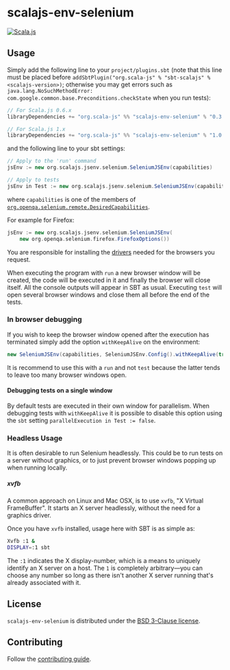 # scalajs-env-selenium

[![Scala.js](https://www.scala-js.org/assets/badges/scalajs-0.6.17.svg)](https://www.scala-js.org/)

## Usage
Simply add the following line to your `project/plugins.sbt` (note that this line must be placed before `addSbtPlugin("org.scala-js" % "sbt-scalajs" % <scalajs-version>)`; otherwise you may get errors such as `java.lang.NoSuchMethodError: com.google.common.base.Preconditions.checkState` when you run tests):
```scala
// For Scala.js 0.6.x
libraryDependencies += "org.scala-js" %% "scalajs-env-selenium" % "0.3.0"

// For Scala.js 1.x
libraryDependencies += "org.scala-js" %% "scalajs-env-selenium" % "1.0.0"
```
and the following line to your sbt settings:
```scala
// Apply to the 'run' command
jsEnv := new org.scalajs.jsenv.selenium.SeleniumJSEnv(capabilities)

// Apply to tests
jsEnv in Test := new org.scalajs.jsenv.selenium.SeleniumJSEnv(capabilities)
```
where `capabilities` is one of the members of
[`org.openqa.selenium.remote.DesiredCapabilities`](
https://seleniumhq.github.io/selenium/docs/api/java/org/openqa/selenium/remote/DesiredCapabilities.html).

For example for Firefox:

```scala
jsEnv := new org.scalajs.jsenv.selenium.SeleniumJSEnv(
    new org.openqa.selenium.firefox.FirefoxOptions())
```

You are responsible for installing the [drivers](
http://docs.seleniumhq.org/download/#thirdPartyDrivers) needed for the browsers
you request.

When executing the program with `run` a new browser window will be created,
the code will be executed in it and finally the browser will close itself.
All the console outputs will appear in SBT as usual. Executing `test` will open
several browser windows and close them all before the end of the tests.

### In browser debugging
If you wish to keep the browser window opened after the execution has terminated simply
add the option `withKeepAlive` on the environment:

``` scala
new SeleniumJSEnv(capabilities, SeleniumJSEnv.Config().withKeepAlive(true))
```

It is recommend to use this with a `run` and not `test` because the latter tends
to leave too many browser windows open.

#### Debugging tests on a single window
By default tests are executed in their own window for parallelism.
When debugging tests with `withKeepAlive` it is possible to disable this option
using the `sbt` setting `parallelExecution in Test := false`.

### Headless Usage
It is often desirable to run Selenium headlessly.
This could be to run tests on a server without graphics, or to just prevent browser
windows popping up when running locally.

##### xvfb
A common approach on Linux and Mac OSX, is to use `xvfb`, "X Virtual FrameBuffer".
It starts an X server headlessly, without the need for a graphics driver.

Once you have `xvfb` installed, usage here with SBT is as simple as:
```sh
Xvfb :1 &
DISPLAY=:1 sbt
```

The `:1` indicates the X display-number, which is a means to uniquely identify an
X server on a host. The `1` is completely arbitrary—you can choose any number so
long as there isn't another X server running that's already associated with it.

## License

`scalajs-env-selenium` is distributed under the
[BSD 3-Clause license](./LICENSE).

## Contributing

Follow the [contributing guide](./CONTRIBUTING.md).

